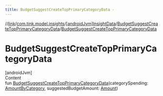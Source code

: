 ```yaml
---
title: BudgetSuggestCreateTopPrimaryCategoryData -
---
```

//[link](../../../index.md)/[com.tink.model.insights](../../index.md)/[[androidJvm]InsightData](../index.md)/[BudgetSuggestCreateTopPrimaryCategoryData](index.md)/[BudgetSuggestCreateTopPrimaryCategoryData](-budget-suggest-create-top-primary-category-data.md)



# BudgetSuggestCreateTopPrimaryCategoryData  
[androidJvm]  
Content  
fun [BudgetSuggestCreateTopPrimaryCategoryData](-budget-suggest-create-top-primary-category-data.md)(categorySpending: [AmountByCategory](../../../com.tink.model.relations/[android-jvm]-amount-by-category/index.md), suggestedBudgetAmount: [Amount](../../../com.tink.model.misc/[android-jvm]-amount/index.md))  



